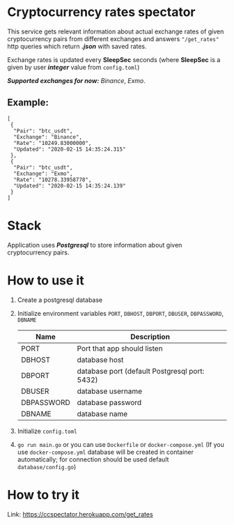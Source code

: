 # Cryptocurrency rates spectator

This service gets relevant information about actual exchange rates of given cryptocurrency pairs from different exchanges and answers `"/get_rates"` http queries which return **_.json_** with saved rates.

Exchange rates is updated every **SleepSec** seconds (where **SleepSec** is a given by user **_integer_** value from `config.toml`)

**_Supported exchanges for now:_** _Binance_, _Exmo_.

## Example:
```
[
 {
  "Pair": "btc_usdt",
  "Exchange": "Binance",
  "Rate": "10249.83000000",
  "Updated": "2020-02-15 14:35:24.315"
 },
 {
  "Pair": "btc_usdt",
  "Exchange": "Exmo",
  "Rate": "10278.33958778",
  "Updated": "2020-02-15 14:35:24.139"
 }
]
```

# Stack

Application uses **_Postgresql_** to store information about given cryptocurrency pairs.

# How to use it

1. Create a postgresql database

2. Initialize environment variables `PORT`, `DBHOST`, `DBPORT`, `DBUSER`, `DBPASSWORD`, `DBNAME`

      Name | Description
      -----|------------
      PORT | Port that app should listen
      DBHOST | database host
      DBPORT | database port (default Postgresql port: 5432)
      DBUSER  | database username
      DBPASSWORD | database password
      DBNAME | database name

3. Initialize `config.toml` 

4. `go run main.go` or you can use `Dockerfile` or `docker-compose.yml` (If you use `docker-compose.yml` database will be created in container automatically; for connection should be used default `database/config.go`)
  
# How to try it

Link: https://ccspectator.herokuapp.com/get_rates

